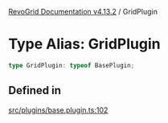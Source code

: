 [RevoGrid Documentation v4.13.2](README.md) / GridPlugin

# Type Alias: GridPlugin

```ts
type GridPlugin: typeof BasePlugin;
```

## Defined in

[src/plugins/base.plugin.ts:102](https://github.com/revolist/revogrid/blob/4615a8613a8ac5464daeb17d7062361e3e3aa5d1/src/plugins/base.plugin.ts#L102)
